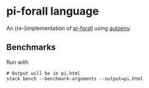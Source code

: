 # pi-forall language

An (re-)implementation of [pi-forall](https://github.com/sweirich/pi-forall)
using [autoenv](https://github.com/sweirich/autoenv).

## Benchmarks
Run with
```
# Output will be in pi.html
stack bench --benchmark-arguments --output=pi.html
```